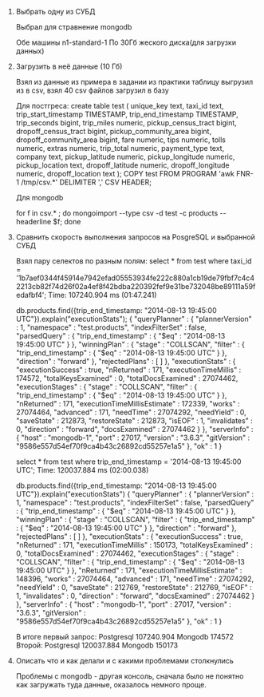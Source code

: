 1) Выбрать одну из СУБД

    Выбрал для стравнение mongodb

    Обе машины n1-standard-1
    По 30Гб жеского диска(для загрузки данных)

2) Загрузить в неё данные (10 Гб)

    Взял из данные из примера в задании из практики таблицу выгрузил из в csv, взял 40 csv файлов загрузил в базу

    Для постгреса:
    create  table test (
    unique_key text,
    taxi_id text,
    trip_start_timestamp TIMESTAMP,
    trip_end_timestamp TIMESTAMP,
    trip_seconds bigint,
    trip_miles numeric,
    pickup_census_tract bigint,
    dropoff_census_tract bigint,
    pickup_community_area bigint,
    dropoff_community_area bigint,
    fare numeric,
    tips numeric,
    tolls numeric,
    extras numeric,
    trip_total numeric,
    payment_type text,
    company text,
    pickup_latitude numeric,
    pickup_longitude numeric,
    pickup_location text,
    dropoff_latitude numeric,
    dropoff_longitude numeric,
    dropoff_location text
    );
    COPY test FROM PROGRAM 'awk FNR-1 /tmp/csv.*' DELIMITER ',' CSV HEADER;

    Для mongodb

    for f in csv.* ; do mongoimport --type csv -d test -c products --headerline $f; done

3) Сравнить скорость выполнения запросов на PosgreSQL
и выбранной СУБД

    Взял пару селектов по разным полям:
    select * from test where taxi_id = '1b7aef0344f45914e7942efad05553934fe222c880a1cb19de79fbf7c4c42213cb82f74d26f02a4ef8f42bdba220392fef9e31be732048be89111a59fedafbf4';
    Time: 107240.904 ms (01:47.241)

    db.products.find({trip_end_timestamp: "2014-08-13 19:45:00 UTC"}).explain("executionStats");
    {
        "queryPlanner" : {
                "plannerVersion" : 1,
                "namespace" : "test.products",
                "indexFilterSet" : false,
                "parsedQuery" : {
                        "trip_end_timestamp" : {
                                "$eq" : "2014-08-13 19:45:00 UTC"
                        }
                },
                "winningPlan" : {
                        "stage" : "COLLSCAN",
                        "filter" : {
                                "trip_end_timestamp" : {
                                        "$eq" : "2014-08-13 19:45:00 UTC"
                                }
                        },
                        "direction" : "forward"
                },
                "rejectedPlans" : [ ]
        },
        "executionStats" : {
                "executionSuccess" : true,
                "nReturned" : 171,
                "executionTimeMillis" : 174572,
                "totalKeysExamined" : 0,
                "totalDocsExamined" : 27074462,
                "executionStages" : {
                        "stage" : "COLLSCAN",
                        "filter" : {
                                "trip_end_timestamp" : {
                                        "$eq" : "2014-08-13 19:45:00 UTC"
                                }
                        },
                        "nReturned" : 171,
                        "executionTimeMillisEstimate" : 172339,
                        "works" : 27074464,
                        "advanced" : 171,
                        "needTime" : 27074292,
                        "needYield" : 0,
                        "saveState" : 212873,
                        "restoreState" : 212873,
                        "isEOF" : 1,
                        "invalidates" : 0,
                        "direction" : "forward",
                        "docsExamined" : 27074462
                }
        },
        "serverInfo" : {
                "host" : "mongodb-1",
                "port" : 27017,
                "version" : "3.6.3",
                "gitVersion" : "9586e557d54ef70f9ca4b43c26892cd55257e1a5"
        },
        "ok" : 1
    }


    select * from test where trip_end_timestamp = '2014-08-13 19:45:00 UTC';
    Time: 120037.884 ms (02:00.038)

    db.products.find({trip_end_timestamp: "2014-08-13 19:45:00 UTC"}).explain("executionStats")
    {
        "queryPlanner" : {
                "plannerVersion" : 1,
                "namespace" : "test.products",
                "indexFilterSet" : false,
                "parsedQuery" : {
                        "trip_end_timestamp" : {
                                "$eq" : "2014-08-13 19:45:00 UTC"
                        }
                },
                "winningPlan" : {
                        "stage" : "COLLSCAN",
                        "filter" : {
                                "trip_end_timestamp" : {
                                        "$eq" : "2014-08-13 19:45:00 UTC"
                                }
                        },
                        "direction" : "forward"
                },
                "rejectedPlans" : [ ]
        },
        "executionStats" : {
                "executionSuccess" : true,
                "nReturned" : 171,
                "executionTimeMillis" : 150173,
                "totalKeysExamined" : 0,
                "totalDocsExamined" : 27074462,
                "executionStages" : {
                        "stage" : "COLLSCAN",
                        "filter" : {
                                "trip_end_timestamp" : {
                                        "$eq" : "2014-08-13 19:45:00 UTC"
                                }
                        },
                        "nReturned" : 171,
                        "executionTimeMillisEstimate" : 148396,
                        "works" : 27074464,
                        "advanced" : 171,
                        "needTime" : 27074292,
                        "needYield" : 0,
                        "saveState" : 212769,
                        "restoreState" : 212769,
                        "isEOF" : 1,
                        "invalidates" : 0,
                        "direction" : "forward",
                        "docsExamined" : 27074462
                }
        },
        "serverInfo" : {
                "host" : "mongodb-1",
                "port" : 27017,
                "version" : "3.6.3",
                "gitVersion" : "9586e557d54ef70f9ca4b43c26892cd55257e1a5"
        },
        "ok" : 1
    }

    В итоге первый запрос:
    Postgresql 107240.904
    Mongodb 174572
    Второй: 
    Postgresql 120037.884
    Mongodb 150173

4) Описать что и как делали и с какими проблемами столкнулись
    
    Проблемы с mongodb - другая консоль, сначала было не понятно как загружать туда данные, оказалось немного проще.